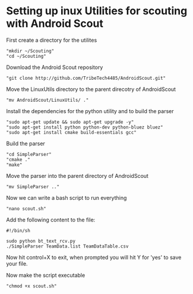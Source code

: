 # Setting up inux Utilities for scouting with Android Scout

First create a directory for the utilites
	
	"mkdir ~/Scouting"
	"cd ~/Scouting"

Download the Android Scout repository
	
	"git clone http://github.com/TribeTech4485/AndroidScout.git"

Move the LinuxUtils directory to the parent direcotry of AndroidScout
	
	"mv AndroidScout/LinuxUtils/ ."


Install the dependencies for the python utility and to build the parser
	
	"sudo apt-get update && sudo apt-get upgrade -y"
	"sudo apt-get install python python-dev python-bluez bluez"
	"sudo apt-get install cmake build-essentials gcc"


Build the parser
	
	"cd SimpleParser"
	"cmake ."
	"make"

Move the parser into the parent directory of AndroidScout
	
	"mv SimpleParser .."

Now we can write a bash script to run everything
	
	"nano scout.sh"

Add the following content to the file:
	
	#!/bin/sh
	
	sudo python bt_text_rcv.py
	./SimpleParser TeamData.list TeamDataTable.csv

Now hit control+X to exit, when prompted you will hit Y for 'yes' to save your file.

Now make the script executable
	
	"chmod +x scout.sh" 
